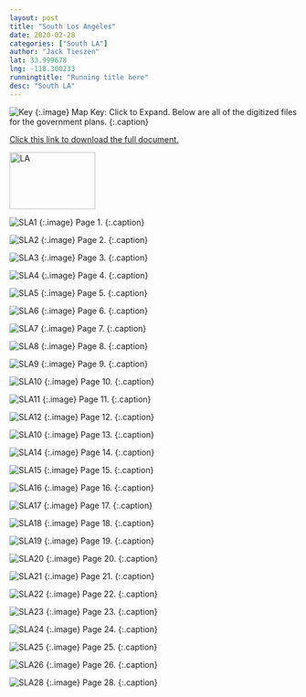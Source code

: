 ```yaml
---
layout: post
title: "South Los Angeles"
date: 2020-02-28
categories: ["South LA"]
author: "Jack Tieszen"
lat: 33.999678
lng: -118.300233
runningtitle: "Running title here"
desc: "South LA"
---
```


![Key](images/Key.jpg)
   {:.image}
Map Key: Click to Expand.
Below are all of the digitized files for the government plans.
   {:.caption}   

[Click this link to download the full document.](https://github.com/visualizela/flaneur/raw/master/images/South_LA.pdf)

<img src="/images/South_LA_Page_1.jpg" alt="LA" width="150" height="100" />

![SLA1](images/South_LA_Page_01.jpg)
   {:.image}
Page 1.
   {:.caption}
 
![SLA2](images//plan/South_LA_Page_02.jpg)
   {:.image}
 Page 2.
   {:.caption}

![SLA3](images//plan/South_LA_Page_03.jpg)
   {:.image}
 Page 3.
   {:.caption}
   
![SLA4](images//plan/South_LA_Page_04.jpg)
   {:.image}
 Page 4.
   {:.caption}
   
![SLA5](images//plan/South_LA_Page_05.jpg)
   {:.image}
 Page 5.
   {:.caption}

![SLA6](images//plan/South_LA_Page_06.jpg)
   {:.image}
 Page 6.
   {:.caption}

![SLA7](images//plan/South_LA_Page_07.jpg)
   {:.image}
 Page 7.
   {:.caption}

![SLA8](images//plan/South_LA_Page_08.jpg)
   {:.image}
 Page 8.
   {:.caption}

![SLA9](images//plan/South_LA_Page_09.jpg)
   {:.image}
 Page 9.
   {:.caption}

![SLA10](images//plan/South_LA_Page_10.jpg)
   {:.image}
 Page 10.
   {:.caption}

![SLA11](images//plan/South_LA_Page_11.jpg)
   {:.image}
 Page 11.
   {:.caption}

![SLA12](images//plan/South_LA_Page_12.jpg)
   {:.image}
 Page 12.
   {:.caption}

![SLA10](images//plan/South_LA_Page_13.jpg)
   {:.image}
 Page 13.
   {:.caption}
   
![SLA14](images//plan/South_LA_Page_14.jpg)
   {:.image}
 Page 14.
   {:.caption}

![SLA15](images//plan/South_LA_Page_15.jpg)
   {:.image}
 Page 15.
   {:.caption}

![SLA16](images//plan/South_LA_Page_16.jpg)
   {:.image}
 Page 16.
   {:.caption}
   
![SLA17](images//plan/South_LA_Page_17.jpg)
   {:.image}
 Page 17.
   {:.caption}

![SLA18](images//plan/South_LA_Page_18.jpg)
   {:.image}
 Page 18.
   {:.caption}

![SLA19](images//plan/South_LA_Page_19.jpg)
   {:.image}
 Page 19.
   {:.caption}

![SLA20](images//plan/South_LA_Page_20.jpg)
   {:.image}
 Page 20.
   {:.caption}

![SLA21](images//plan/South_LA_Page_21.jpg)
   {:.image}
 Page 21.
   {:.caption}

![SLA22](images//plan/South_LA_Page_22.jpg)
   {:.image}
 Page 22.
   {:.caption}
 
 ![SLA23](images//plan/South_LA_Page_23.jpg)
   {:.image}
 Page 23.
   {:.caption}

![SLA24](images//plan/South_LA_Page_24.jpg)
   {:.image}
 Page 24.
   {:.caption}

![SLA25](images//plan/South_LA_Page_25.jpg)
   {:.image}
 Page 25.
   {:.caption}

![SLA26](images//plan/South_LA_Page_26.jpg)
   {:.image}
 Page 26.
   {:.caption}
   
![SLA28](images//plan/South_LA_Page_28.jpg)
   {:.image}
 Page 28.
   {:.caption}
